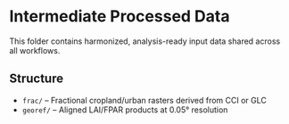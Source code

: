 # Intermediate Processed Data

This folder contains harmonized, analysis-ready input data shared across all workflows.

## Structure

-   `frac/` – Fractional cropland/urban rasters derived from CCI or GLC
-   `georef/` – Aligned LAI/FPAR products at 0.05° resolution
